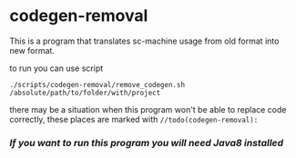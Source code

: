 # codegen-removal

This is a program that translates sc-machine usage from old format into new format.

to run you can use script
```shell
./scripts/codegen-removal/remove_codegen.sh /absolute/path/to/folder/with/project
```

there may be a situation when this program won't be able to replace code correctly, these places are marked with `//todo(codegen-removal):`

### **_If you want to run this program you will need Java8 installed_**
